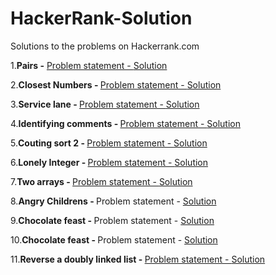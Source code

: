 HackerRank-Solution
===================

Solutions to the problems on Hackerrank.com

1.<b>Pairs -</b> <a href = "https://www.hackerrank.com/challenges/pairs">Problem statement - </a> <a href = "https://github.com/ShrikantJadhav/HackerRank-Solution/blob/master/Pairs.cpp" > Solution </a>

2.<b>Closest Numbers - </b> <a href = "https://www.hackerrank.com/challenges/closest-numbers">Problem statement - </a> <a href = "https://github.com/ShrikantJadhav/HackerRank-Solution/blob/master/closest.cpp" > Solution </a>

3.<b>Service lane - </b> <a href = "https://www.hackerrank.com/challenges/service-lane">Problem statement - </a> <a href = "https://github.com/ShrikantJadhav/HackerRank-Solution/blob/master/Service_lane.cpp" > Solution </a>

4.<b>Identifying comments - </b> <a href = "https://www.hackerrank.com/challenges/ide-identifying-comments">Problem statement - </a> <a href = "https://github.com/ShrikantJadhav/HackerRank-Solution/blob/master/Service_lane.cpp" > Solution </a>

5.<b>Couting sort 2 - </b> <a href = "https://www.hackerrank.com/challenges/countingsort2">Problem statement - </a> <a href = "https://github.com/ShrikantJadhav/HackerRank-Solution/blob/master/counting_sort2.cpp" > Solution </a>

6.<b>Lonely Integer - </b> <a href = "https://www.hackerrank.com/challenges/lonely-integer">Problem statement - </a> <a href = "https://github.com/ShrikantJadhav/HackerRank-Solution/blob/master/LonelyInteger.cpp"> Solution </a> 

7.<b>Two arrays - </b> <a href = "https://www.hackerrank.com/challenges/two-arrays">Problem statement - </a> <a href = "https://github.com/ShrikantJadhav/HackerRank-Solution/blob/master/TwoArrays.cpp"> Solution </a> 

8.<b>Angry Childrens - </b> <a hreaf = "https://www.hackerrank.com/challenges/angry-children">Problem statement - </a> <a href = "https://github.com/ShrikantJadhav/HackerRank-Solution/blob/master/AngryChildrens.cpp"> Solution </a>

9.<b>Chocolate feast - </b> <a hreaf="https://www.hackerrank.com/challenges/chocolate-feast">Problem statement - </a> <a href ="https://github.com/ShrikantJadhav/HackerRank-Solution/blob/master/ChocolateFeast.cpp"> Solution </a>

10.<b>Chocolate feast - </b> <a hreaf="https://www.hackerrank.com/challenges/chocolate-feast">Problem statement - </a> <a href ="https://github.com/ShrikantJadhav/HackerRank-Solution/blob/master/ChocolateFeast.cpp"> Solution </a>

11.<b>Reverse a doubly linked list - </b> <a href = "https://www.hackerrank.com/challenges/reverse-a-doubly-linked-list">Problem statement - </a><a href = "https://github.com/ShrikantJadhav/HackerRank-Solution/blob/master/ReverseDoublyLinkedList.cpp"> Solution </a>
